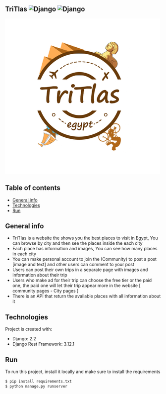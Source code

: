 ## TriTlas ![Django](https://img.shields.io/badge/Django-2.2.9-yellow.svg) ![Django](https://img.shields.io/badge/DRF-3.12.1-green.svg)

![Algorithm schema](./logo/logo.png)
## Table of contents
* [General info](#general-info)
* [Technologies](#technologies)
* [Run](#run)

## General info
- TriTlas is a website the shows you the best places to visit in Egypt, You can browse by city and then see the places inside the each city
- Each place has information and images, You can see how many places in each city
- You can make personal account to join the (Community) to post a post [image and text] and other users can comment to your post
- Users can post their own trips in a separate page with images and information about their trip
- Users who make ad for their trip can choose the free tier or the paid one, the paid one will let their trip appear more in the website [ community pages - City pages ]
- There is an API that return the available places with all information about it

## Technologies
Project is created with:
* Django: 2.2
* Django Rest Framework: 3.12.1
	
## Run
To run this project, install it locally and make sure to install the requirements

```
$ pip install requirements.txt
$ python manage.py runserver
```
